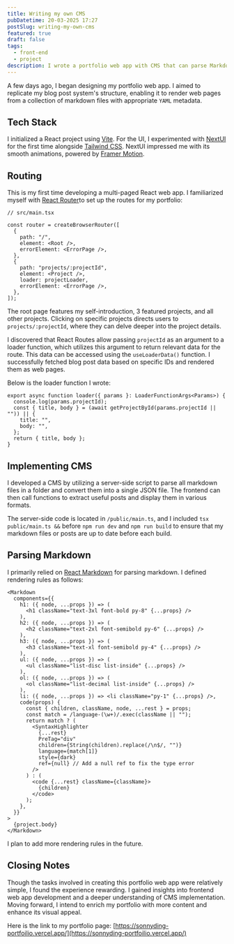 ```yaml
---
title: Writing my own CMS
pubDatetime: 20-03-2025 17:27
postSlug: writing-my-own-cms
featured: true
draft: false
tags:
  - front-end
  - project
description: I wrote a portfolio web app with CMS that can parse Markdown posts.
---
```

A few days ago, I began designing my portfolio web app. I aimed to replicate my blog post system's structure, enabling it to render web pages from a collection of markdown files with appropriate `YAML` metadata.

## Tech Stack

I initialized a React project using [Vite](https://vitejs.dev/). For the UI, I experimented with [NextUI](https://nextui.org/) for the first time alongside [Tailwind CSS](https://tailwindcss.com/). NextUI impressed me with its smooth animations, powered by [Framer Motion](https://www.framer.com/motion/).

## Routing

This is my first time developing a multi-paged React web app. I familiarized myself with [React Router](https://reactrouter.com/en/main)to set up the routes for my portfolio:

```tsx
// src/main.tsx

const router = createBrowserRouter([
  {
    path: "/",
    element: <Root />,
    errorElement: <ErrorPage />,
  },
  {
    path: "projects/:projectId",
    element: <Project />,
    loader: projectLoader,
    errorElement: <ErrorPage />,
  },
]);
```

The root page features my self-introduction, 3 featured projects, and all other projects. Clicking on specific projects directs users to `projects/:projectId`, where they can delve deeper into the project details.

I discovered that React Routes allow passing `projectId` as an argument to a loader function, which utilizes this argument to return relevant data for the route. This data can be accessed using the `useLoaderData()` function. I successfully fetched blog post data based on specific IDs and rendered them as web pages.

Below is the loader function I wrote:

```tsx
export async function loader({ params }: LoaderFunctionArgs<Params>) {
  console.log(params.projectId);
  const { title, body } = (await getProjectById(params.projectId || "")) || {
    title: "",
    body: "",
  };
  return { title, body };
}
```

## Implementing CMS

I developed a CMS by utilizing a server-side script to parse all markdown files in a folder and convert them into a single JSON file. The frontend can then call functions to extract useful posts and display them in various formats.

The server-side code is located in `/public/main.ts`, and I included `tsx public/main.ts &&` before `npm run dev` and `npm run build` to ensure that my markdown files or posts are up to date before each build.

## Parsing Markdown

I primarily relied on [React Markdown](https://github.com/remarkjs/react-markdown) for parsing markdown. I defined rendering rules as follows:

```tsx
<Markdown
  components={{
    h1: ({ node, ...props }) => (
      <h1 className="text-3xl font-bold py-8" {...props} />
    ),
    h2: ({ node, ...props }) => (
      <h2 className="text-2xl font-semibold py-6" {...props} />
    ),
    h3: ({ node, ...props }) => (
      <h3 className="text-xl font-semibold py-4" {...props} />
    ),
    ul: ({ node, ...props }) => (
      <ul className="list-disc list-inside" {...props} />
    ),
    ol: ({ node, ...props }) => (
      <ol className="list-decimal list-inside" {...props} />
    ),
    li: ({ node, ...props }) => <li className="py-1" {...props} />,
    code(props) {
      const { children, className, node, ...rest } = props;
      const match = /language-(\w+)/.exec(className || "");
      return match ? (
        <SyntaxHighlighter
          {...rest}
          PreTag="div"
          children={String(children).replace(/\n$/, "")}
          language={match[1]}
          style={dark}
          ref={null} // Add a null ref to fix the type error
        />
      ) : (
        <code {...rest} className={className}>
          {children}
        </code>
      );
    },
  }}
>
  {project.body}
</Markdown>
```

I plan to add more rendering rules in the future.

## Closing Notes

Though the tasks involved in creating this portfolio web app were relatively simple, I found the experience rewarding. I gained insights into frontend web app development and a deeper understanding of CMS implementation. Moving forward, I intend to enrich my portfolio with more content and enhance its visual appeal.

Here is the link to my portfolio page: [https://sonnyding-portfoilio.vercel.app/](https://sonnyding-portfoilio.vercel.app/)